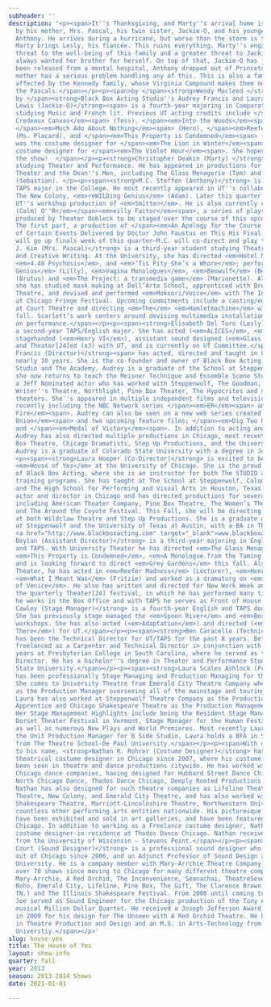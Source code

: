 ```yaml
---
subheader: ''
description: '<p><span>It''s Thanksgiving, and Marty''s arrival home is greatly anticipated
  by his mother, Mrs. Pascal, his twin sister, Jackie-O, and his younger brother,
  Anthony. He arrives during a hurricane, but worse than the storm is the fact that
  Marty brings Lesly, his fiancée. This ruins everything. Marty''s engagement is a
  threat to the well-being of this family and a greater threat to Jackie-O, who has
  always wanted her brother for herself. On top of that, Jackie-O has just recently
  been released from a mental hospital, Anthony dropped out of Princeton, and their
  mother has a serious problem handling any of this. This is also a family severely
  affected by the Kennedy family, whose Virginia Compound makes them neighbors with
  the Pascals.</span></p><p><span>by </span><strong>Wendy Macleod </strong><br/><span>co-directed
  by </span><strong>Black Box Acting Studio''s Audrey Francis and Laura Hooper</strong></p><p><strong>Lizzy
  Lewis (Jackie-O)</strong><span> is a fourth-year majoring in Comparative Literature,
  studying Music and French lit. Previous UT acting credits include </span><em>The
  Credeaux Canvas</em><span> (Tess), </span><em>Into the Woods</em><span> (Cinderella),
  </span><em>Much Ado About Nothing</em><span> (Hero), </span><em>Reefer Madness</em><span>
  (Ms. Placard), and </span><em>This Property is Condemned</em><span> (Willie). She
  was the costume designer for </span><em>The Lion in Winter</em><span> and the asst.
  costume designer for </span><em>The Violet Hour</em><span>. She hopes you enjoy
  the show!  </span></p><p><strong>Christopher Deakin (Marty) </strong>is a third-year
  studying Theater and Performance. He has appeared in productions for both University
  Theater and the Dean''s Men, including The Glass Menagerie (Tom) and Twelfth Night
  (Sebastian). </p><p><span><strong>M.C. Steffen (Anthony)</strong> is a third-year
  TAPS major in the College. He most recently appeared in UT''s collaboration with
  The New Colony, <em>reWILDing Genius</em> (Adam). Later this quarter he will direct
  UT''s workshop production of <em>Smitten</em>. He is also currently devising <em>The
  (Colm) O''R</em></span><em>eilly Factor</em><span>, a series of plays originally
  produced by Theater Oobleck to be staged over the course of this upcoming year.
  The first part, a production of </span><em>An Apology for the Course and Outcome
  of Certain Events Delivered by Doctor John Faustus on This His Final Evening</em><span>,
  will go up finals week of this quarter—M.C. will co-direct and play the title role.</span></p><p><span><strong>Scarlett
  J. Kim (Mrs. Pascal)</strong> is a third-year student studying Theatre, Visual Arts,
  and Creative Writing. At the University, she has directed <em>Hotel Nepenthe</em>,
  <em>4.48 Psychosis</em>, and <em>‘Tis Pity She’s a Whore</em>; performed in <em>reWILDing
  Genius</em> (Lilly), <em>Vagina Monologues</em>, <em>Beowulf</em> (Beowulf), <em>Coriolanus</em>
  (Brutus) and <em>The Project: a transmedia game</em> (Marionette). Also, recently
  she has studied mask making at Dell’Arte School, apprenticed with Bread and Puppet
  Theatre, and devised and performed <em>Moksori/Voice</em> with The Interpreters
  at Chicago Fringe Festival. Upcoming commitments include a casting/education internship
  at Court Theatre and directing <em>The</em> <em>Hamletmachine</em> with UT in the
  fall. Scarlett’s work centers around devising multimedia installations focusing
  on performance.</span></p><p><span><strong>Elisabeth Del Toro (Lesly)</strong> is
  a second-year TAPS/English major. She has acted (<em>ALICES</em>, <em>Drowsy Chaperone</em>),
  stagehanded (<em>Henry VI</em>), assistant sound designed (<em>Glass Menagerie</em>),
  and Theater[24]ed (x3) with UT, and is currently on UT Committee.</span></p> <p> </p><p><strong>Audrey
  Francis (Director)</strong><span> has acted, directed and taught in Chicago for
  nearly 10 years. She is the co-founder and owner of Black Box Acting, home of The
  Studio and The Academy. Audrey is a graduate of the School at Steppenwolf, where
  she now returns to teach the Meisner Technique and Ensemble Scene Study. She is
  a Jeff Nominated actor who has worked with Steppenwolf, The Goodman, Victory Gardens,
  Writer''s Theatre, Northlight, Pine Box Theater, The Hypocrites and many other Chicago
  theaters. She''s appeared in multiple independent films and television shows, most
  recently including the NBC Network series </span><em>ER</em><span> and </span><em>Chicago
  Fire</em><span>. Audrey can also be seen on a new web series created by </span><em>The
  Onion</em><span> and two upcoming feature films; </span><em>Dig Two Graves</em><span>
  and </span><em>Medal of Victory</em><span>. In addition to acting and teaching,
  Audrey has also directed multiple productions in Chicago, most recently with Pine
  Box Theatre, Chicago Dramatists, Step Up Productions, and the University of Chicago.
  Audrey is a graduate of Colorado State University with a degree in Journalism.</span></p>
  <p><span><strong>Laura Hooper (Co-Director)</strong> is excited to be directing
  <em>House of Yes</em> at the University of Chicago. She is the proud Owner and Co-Founder
  of Black Box Acting, where she is an instructor for both The STUDIO and The ACADEMY
  training programs. She has taught at The School at Steppenwolf, Columbia College,
  and The High School for Performing and Visual Arts in Houston, Texas. Laura is an
  actor and director in Chicago and has directed productions for several theatre companies,
  including American Theater Company, Pine Box Theatre, The Women’s Theatre Alliance,
  and The Around the Coyote Festival. This Fall, she will be directing productions
  at both Wildclaw Theatre and Step Up Productions. She is a graduate of the School
  at Steppenwolf and the University of Texas at Austin, with a BA in Theatre and Dance.
  <a href="http://www.blackboxacting.com" target="_blank">www.blackboxacting.com</a>.</span></p><p><span><strong>Éamon
  Boylan (Assistant Director)</strong> is a third-year majoring in English Literature
  and TAPS. With University Theater he has directed <em>The Glass Menagerie</em>,
  <em>This Property is Condemned</em>, <em>A Monologue from the Taming of the Shrew</em>,
  and is looking forward to direct <em>Grey Gardens</em> this fall. Also with University
  Theater, he has acted in <em>Reefer Madness</em> (Lecturer), <em>Henry VI</em> (Warwick),
  <em>What I Meant Was</em> (Fritzie) and worked as a dramaturg on <em>The Merchant
  of Venice</em>. He also has written and directed for New Work Week and co-curates
  the quarterly Theater[24] festival, in which he has performed many times. At Logan
  he works in the Box Office and with TAPS he serves as Front of House Manager North.</span></p><p><span>​</span><span><strong>Kathleen
  Cawley (Stage Manager)</strong> is a fourth-year English and TAPS double major.
  She has previously stage managed the <em>Spoon River</em> and <em>Boston Marriage</em>
  workshops. She has also acted (<em>Adaptation</em>) and directed (<em>Hello Out
  There</em>) for UT.</span></p><p><span><strong>Ben Caracello (Technical Director)</strong>
  has been the Technical Director for UT/TAPS for the past 8 years. Before that, he
  freelanced as a Carpenter and Technical Director in conjunction with spending two
  years at Presbyterian College in South Carolina, where he served as the Technical
  Director. He has a bachelor''s degree in Theater and Performance Studies from Illinois
  State University.</span></p><p><span><strong>Laura Scales Ashlock (Production Manager)</strong>
  has been professionally Stage Managing and Production Managing for the past 10 years.
  She comes to University Theatre from Emerald City Theatre Company where she served
  as the Production Manager overseeing all of the mainstage and touring productions.
  Laura has also worked at Steppenwolf Theatre Company as the Production Management
  Apprentice and Chicago Shakespeare Theatre as the Production Management Intern.
  Her Stage Management Highlights include being the Resident Stage Manager at the
  Dorset Theater Festival in Vermont, Stage Manager for the Human Festival in Chicago
  as well as numerous New Plays and World Premieres. Most recently Laura served as
  the Unit Production Manager for B Side Studio. Laura holds a BFA in Stage Management
  from The Theatre School-De Paul University.</span></p><p><span>With over 100 productions
  to his name, <strong>Nathan R. Rohrer (Costume Designer)</strong> has been a successful
  theatrical costume designer in Chicago since 2007, where his costume designs have
  been seen in theatre and dance productions citywide. He has worked with numerous
  Chicago dance companies, having designed for Hubbard Street Dance Chicago, River
  North Chicago Dance, Thodos Dance Chicago, Deeply Rooted Productions, and many others.
  Nathan has also designed for such theatre companies as Lifeline Theatre, Griffin
  Theatre, New Colony, and Emerald City Theatre, and has also worked with Chicago
  Shakespeare Theatre, Marriott-Lincolnshire Theatre, Northwestern University, and
  countless other performing arts entities nationwide. His picturesque costume renderings
  have been exhibited and sold in art galleries, and have been featured in Time Out
  Chicago. In addition to working as a Freelance costume designer, Nathan is currently
  costume designer-in-residence at Thodos Dance Chicago. Nathan received his B.A.
  from the University of Wisconsin – Stevens Point.</span></p><p><span><strong>Joe
  Court (Sound Designer)</strong> is a professional sound designer who has been based
  out of Chicago since 2006, and an Adjunct Professor of Sound Design at Ball State
  University. He is a company member with Mary-Arrchie Theatre Company. He has designed
  over 70 shows since moving to Chicago for many different theatre companies including
  Mary-Arrchie, A Red Orchid, The Inconvenience, Seanachai, TheatreSeven, Backstage,
  Boho, Emerald City, Lifeline, Pine Box, The Gift, The Clarence Brown Theatre (Knoxville,
  TN.) and The Illinois Shakespeare Festival. From 2008 until coming to Ball State
  Joe served as Sound Engineer for the Chicago production of the Tony Award winning
  musical Million Dollar Quartet. He received a Joseph Jefferson Award nomination
  in 2009 for his design for The Unseen with A Red Orchid Theatre. He holds a B.S.
  in Theatre Production and Design and an M.S. in Arts-Technology from Illinois State
  Universtiy.</span></p>'
slug: house-yes
title: The House of Yes
layout: show-info
quarter: fall
year: 2013
season: 2013-2014 Shows
date: 2021-01-01

---
```

